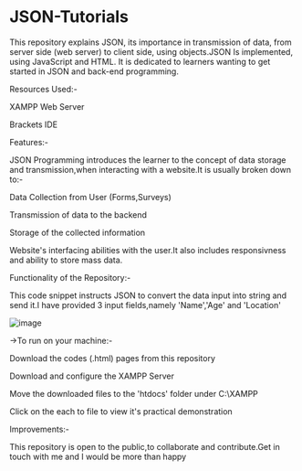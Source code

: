 # JSON-Tutorials 
This repository explains JSON, its importance in transmission of data, from server side (web server) to client side, using objects.JSON Is implemented, using JavaScript and HTML.
It is dedicated to learners wanting to get started in JSON and back-end programming.

Resources Used:-

XAMPP Web Server

Brackets IDE

Features:-

JSON Programming introduces the learner to the concept of data storage and transmission,when interacting with a website.It is usually broken down to:-

Data Collection from User (Forms,Surveys)

Transmission of data to the backend

Storage of the collected information

Website's interfacing abilities with the user.It also includes responsivness and ability to store mass data.

Functionality of the Repository:-

This code snippet instructs JSON to convert the data input into string and send it.I have provided 3 input fields,namely 'Name','Age' and 'Location'

![image](https://user-images.githubusercontent.com/77625109/121892885-f1980080-cd3a-11eb-9a27-877194d6ed25.png)

->To run on your machine:-

Download the codes (.html) pages from this repository

Download and configure the XAMPP Server

Move the downloaded files to the 'htdocs' folder under C:\XAMPP

Click on the each to file to view it's practical demonstration


Improvements:-

This repository is open to the public,to collaborate and contribute.Get in touch with me and I would be more than happy

